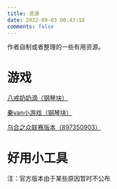 ```yaml
---
title: 资源
date: 2022-09-03 00:43:18
comments: false
---
```


作者自制或者整理的一些有用资源。

# 游戏

[八戒奶奶滴（钢琴块）](https://dreamskycx.github.io/Bajie/index.html)

[秦van小游戏（钢琴块）](https://dreamskycx.github.io/RapeSenpai/index.html)

[乌合之众联赛版本（897350903）](https://jq.qq.com/?_wv=1027&k=kmfP0tcR)

# 好用小工具

注：官方版本由于某些原因暂时不公布
